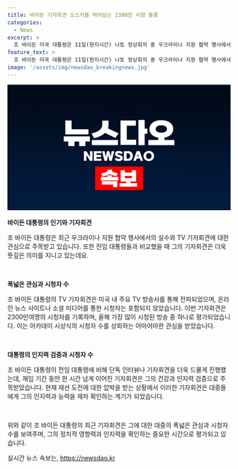 ```yaml
---
title: 바이든 기자회견 오스카를 뛰어넘는 2300만 시청 돌풍
categories:
  - News
excerpt: >
  조 바이든 미국 대통령은 11일(현지시간) 나토 정상회의 중 우크라이나 지원 협약 행사에서 우크라이나 대통령 이름을 푸틴으로 잘못 부르는 실수를 범했다. 이에 바로 수정하는 모습을 보였으며, 전날 1시간가량 진행된 기자회견은 2300만여명에 달하는 TV 시청자들의 이목을 끌었다. 이는 전 대통령과의 TV 토론 시청자 수의 절반가량에 해당하며, 온라인 시청은 포함되지 않았다. 바이든 대통령은 재임 기간 동안 드문 단독 인터뷰와 기자회견을 통해 건강과 인지력을 검증받는 등 관심을 받고 있는 상황이다.
feature_text: >
  조 바이든 미국 대통령은 11일(현지시간) 나토 정상회의 중 우크라이나 지원 협약 행사에서 우크라이나 대통령 이름을 푸틴으로 잘못 부르는 실수를 범했다. 이에 바로 수정하는 모습을 보였으며, 전날 1시간가량 진행된 기자회견은 2300만여명에 달하는 TV 시청자들의 이목을 끌었다. 이는 전 대통령과의 TV 토론 시청자 수의 절반가량에 해당하며, 온라인 시청은 포함되지 않았다. 바이든 대통령은 재임 기간 동안 드문 단독 인터뷰와 기자회견을 통해 건강과 인지력을 검증받는 등 관심을 받고 있는 상황이다.
image: '/assets/img/newsdao_breakingnews.jpg'
---
```


<p><img src="/assets/img/newsdao_breakingnews.jpg" alt="implanttips 속보" /></p>

<p><b>바이든 대통령의 인기와 기자회견</b></p>

<p>조 바이든 대통령은 최근 우크라이나 지원 협약 행사에서의 실수와 TV 기자회견에 대한 관심으로 주목받고 있습니다. 또한 전임 대통령들과 비교했을 때 그의 기자회견은 더욱 뜻깊은 의미를 지니고 있는데요.</p>

<p data-ke-size="size16">&nbsp;</p>

<p><b>폭넓은 관심과 시청자 수</b></p>

<p>조 바이든 대통령의 TV 기자회견은 미국 내 주요 TV 방송사를 통해 전파되었으며, 온라인 뉴스 사이트나 소셜 미디어를 통한 시청자는 포함되지 않았습니다. 이번 기자회견은 2300만여명의 시청자를 기록하며, 올해 가장 많이 시청된 방송 중 하나로 평가되었습니다. 이는 아카데미 시상식의 시청자 수를 상회하는 어마어마한 관심을 받았습니다.</p>

<p data-ke-size="size16">&nbsp;</p>

<p><b>대통령의 인지력 검증과 시청자 수</b></p>

<p>조 바이든 대통령이 전임 대통령에 비해 단독 인터뷰나 기자회견을 더욱 드물게 진행했는데, 재임 기간 동안 한 시간 넘게 이어진 기자회견은 그의 건강과 인지력 검증으로 주목받았습니다. 현재 재선 도전에 대한 압박을 받는 상황에서 이러한 기자회견은 대중들에게 그의 인지력과 능력을 재차 확인하는 계기가 되었습니다.</p>

<p data-ke-size="size16">&nbsp;</p>

<p>위와 같이 조 바이든 대통령의 최근 기자회견은 그에 대한 대중의 폭넓은 관심과 시청자 수를 보여주며, 그의 정치적 영향력과 인지력을 확인하는 중요한 시간으로 평가되고 있습니다.</p>
실시간 뉴스 속보는, <a href="https://newsdao.kr" rel="dofollow">https://newsdao.kr</a>



